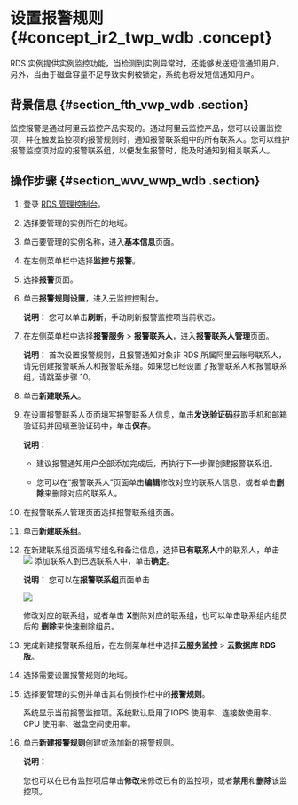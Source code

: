 # 设置报警规则 {#concept_ir2_twp_wdb .concept}

RDS 实例提供实例监控功能，当检测到实例异常时，还能够发送短信通知用户。另外，当由于磁盘容量不足导致实例被锁定，系统也将发短信通知用户。

## 背景信息 {#section_fth_vwp_wdb .section}

监控报警是通过阿里云监控产品实现的。通过阿里云监控产品，您可以设置监控项，并在触发监控项的报警规则时，通知报警联系组中的所有联系人。您可以维护报警监控项对应的报警联系组，以便发生报警时，能及时通知到相关联系人。

## 操作步骤 {#section_wvv_wwp_wdb .section}

1.  登录 [RDS 管理控制台](https://rds.console.aliyun.com/)。
2.  选择要管理的实例所在的地域。
3.  单击要管理的实例名称，进入**基本信息**页面。
4.  在左侧菜单栏中选择**监控与报警**。
5.  选择**报警**页面。
6.  单击**报警规则设置**，进入云监控控制台。

    **说明：** 您可以单击**刷新**，手动刷新报警监控项当前状态。

7.  在左侧菜单栏中选择**报警服务** \> **报警联系人**，进入**报警联系人管理**页面。

    **说明：** 首次设置报警规则，且报警通知对象非 RDS 所属阿里云账号联系人，请先创建报警联系人和报警联系组。如果您已经设置了报警联系人和报警联系组，请跳至步骤 10。

8.  单击**新建联系人**。
9.  在设置报警联系人页面填写报警联系人信息，单击**发送验证码**获取手机和邮箱验证码并回填至验证码中，单击**保存**。

    **说明：** 

    -   建议报警通知用户全部添加完成后，再执行下一步骤创建报警联系组。

    -   您可以在“报警联系人”页面单击**编辑**修改对应的联系人信息，或者单击**删除**来删除对应的联系人。

10. 在报警联系人管理页面选择报警联系组页面。
11. 单击**新建联系组**。
12. 在新建联系组页面填写组名和备注信息，选择**已有联系人**中的联系人，单击 ![](http://static-aliyun-doc.oss-cn-hangzhou.aliyuncs.com/assets/img/7953/3108_zh-CN.png) 添加联系人到已选联系人中，单击**确定**。

    **说明：** 您可以在**报警联系组**页面单击

    ![](http://static-aliyun-doc.oss-cn-hangzhou.aliyuncs.com/assets/img/7953/3109_zh-CN.png)

    修改对应的联系组，或者单击 **X**删除对应的联系组，也可以单击联系组内组员后的 **删除**来快速删除组员。

13. 完成新建报警联系组后，在左侧菜单栏中选择**云服务监控** \> **云数据库 RDS 版**。
14. 选择需要设置报警规则的地域。
15. 选择要管理的实例并单击其右侧操作栏中的**报警规则**。

    系统显示当前报警监控项。系统默认启用了IOPS 使用率、连接数使用率、CPU 使用率、磁盘空间使用率。

16. 单击**新建报警规则**创建或添加新的报警规则。

    **说明：** 

    您也可以在已有监控项后单击**修改**来修改已有的监控项，或者**禁用**和**删除**该监控项。


